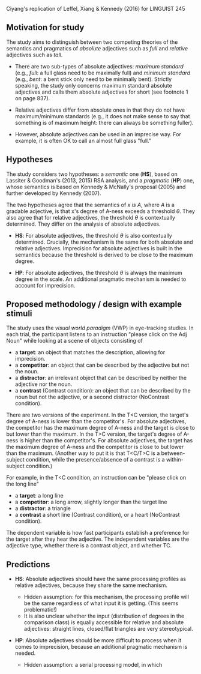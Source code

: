 Ciyang's replication of Leffel, Xiang & Kennedy (2016) for LINGUIST 245

## Motivation for study

The study aims to distinguish between two competing theories of the
 semantics and pragmatics of *absolute* adjectives such as *full* and
 *relative* adjectives such as *tall*.

- There are two sub-types of absolute adjectives: *maximum standard*
 (e.g., *full*: a full glass need to be maximally full)
 and *minimum standard* (e.g., *bent*: a bent stick only need to be minimally
   bent).
 Strictly speaking, the study only concerns maximum standard
  absolute adjectives and calls them absolute adjectives for short
  (see footnote 1 on page 837).

- Relative adjectives differ from absolute ones in that they do not have
 maximum/minimum standards (e.g., it does not make sense to say that something
   is of maximum height: there can always be something fuller).

- However, absolute adjectives can be used in an imprecise way.
For example, it is often OK to call an almost full glass "full."

## Hypotheses

The study considers two hypotheses: a *semantic* one (**HS**), based on
 Lassiter & Goodman's (2013, 2015) RSA analysis, and
 a *pragmatic* (**HP**) one, whose semantics is based on
 Kennedy & McNally's proposal (2005) and further developed by Kennedy (2007).

The two hypotheses agree that the semantics of *x is A*, where *A* is
 a gradable adjective, is that x's degree of A-ness exceeds a threshold
 $\theta$.
They also agree that for relative adjectives, the threshold $\theta$ is
 contextually determined.
They differ on the analysis of absolute adjectives.

- **HS**: For absolute adjectives, the threshold $\theta$ is also contextually
 determined.
 Crucially, the mechanism is the same for both absolute and relative
 adjectives.
 Imprecision for absolute adjectives is built in the semantics because the
  threshold is derived to be close to the maximum degree.

- **HP**: For absolute adjectives, the threshold $\theta$ is always the maximum
 degree in the scale. An additional pragmatic mechanism is needed
 to account for imprecision.


## Proposed methodology / design with example stimuli

The study uses the *visual world paradigm* (VWP) in eye-tracking studies.
In each trial, the participant listens to an instruction
 "please click on the Adj Noun" while looking at a scene of objects consisting of
 - a **target**: an object that matches the description, allowing for imprecision.
 - a **competitor**: an object that can be described by the adjective but not the
    noun.
 - a **distractor**: an irrelevant object that can be described by neither the
    adjective nor the noun.
 - a **contrast** (Contrast condition): an object that can be described by the
    noun but not the adjective,
    or a second distractor (NoContrast condition).

There are two versions of the experiment.
In the T<C version, the target's degree of A-ness is lower than the competitor's.
For absolute adjectives, the competitor has the maximum degree of A-ness and
 the target is close to but lower than the maximum.
In the T>C version, the target's degree of A-ness is higher than the
 competitor's.
For absolute adjectives, the target has the maximum degree of A-ness and
  the competitor is close to but lower than the maximum.
(Another way to put it is that T<C/T>C is a between-subject condition, while
  the presence/absence of a contrast is a within-subject condition.)

For example, in the T<C condition, an instruction can be
 "please click on the long line"
 - a **target**: a long line
 - a **competitor**: a long arrow, slightly longer than the target line
 - a **distractor**: a triangle
 - a **contrast**  a short line (Contrast condition),
     or a heart (NoContrast condition).

The dependent variable is how fast participants establish a preference for
 the target after they hear the adjective.
The independent variables are the adjective type, whether there is a contrast
 object, and whether T<C or T>C.

## Predictions

- **HS**: Absolute adjectives should have the same processing profiles as
relative adjectives, because they share the same mechanism.
  + Hidden assumption: for this mechanism, the processing profile will be
   the same regardless of what input it is getting. (This seems problematic!)
  + It is also unclear whether the input (distribution of degrees in the
    comparison class) is equally accessible for relative and absolute adjectives:
    straight lines, closed/flat triangles are very stereotypical.

- **HP**: Absolute adjectives should be more difficult to process when it comes
 to imprecision, because an additional pragmatic mechanism is needed.
  + Hidden assumption: a serial processing model, in which
